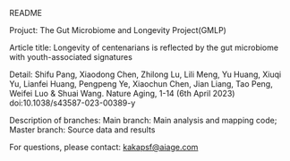 README

Projuct: The Gut Microbiome and Longevity Project(GMLP)

Article title: Longevity of centenarians is reflected by the gut microbiome with youth-associated signatures

Detail: Shifu Pang, Xiaodong Chen, Zhilong Lu, Lili Meng, Yu Huang, Xiuqi Yu, Lianfei Huang, Pengpeng Ye, Xiaochun Chen, Jian Liang, Tao Peng, Weifei Luo & Shuai Wang.
Nature Aging, 1-14 (6th April 2023) doi:10.1038/s43587-023-00389-y

Description of branches: Main branch: Main analysis and mapping code; Master branch: Source data and results

For questions, please contact: kakapsf@aiage.com
